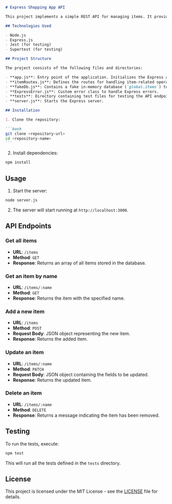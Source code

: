 ````markdown
# Express Shopping App API

This project implements a simple REST API for managing items. It provides endpoints for adding, retrieving, updating, and deleting items.

## Technologies Used

- Node.js
- Express.js
- Jest (for testing)
- Supertest (for testing)

## Project Structure

The project consists of the following files and directories:

- **app.js**: Entry point of the application. Initializes the Express app and sets up middleware.
- **itemRoutes.js**: Defines the routes for handling item-related operations such as adding, retrieving, updating, and deleting items.
- **fakeDb.js**: Contains a fake in-memory database (`global.items`) to store items.
- **ExpressError.js**: Custom error class to handle Express errors.
- **tests**: Directory containing test files for testing the API endpoints.
- **server.js**: Starts the Express server.

## Installation

1. Clone the repository:

```bash
git clone <repository-url>
cd <repository-name>
```
````

2. Install dependencies:

```bash
npm install
```

## Usage

1. Start the server:

```bash
node server.js
```

2. The server will start running at `http://localhost:3000`.

## API Endpoints

### Get all items

- **URL**: `/items`
- **Method**: `GET`
- **Response**: Returns an array of all items stored in the database.

### Get an item by name

- **URL**: `/items/:name`
- **Method**: `GET`
- **Response**: Returns the item with the specified name.

### Add a new item

- **URL**: `/items`
- **Method**: `POST`
- **Request Body**: JSON object representing the new item.
- **Response**: Returns the added item.

### Update an item

- **URL**: `/items/:name`
- **Method**: `PATCH`
- **Request Body**: JSON object containing the fields to be updated.
- **Response**: Returns the updated item.

### Delete an item

- **URL**: `/items/:name`
- **Method**: `DELETE`
- **Response**: Returns a message indicating the item has been removed.

## Testing

To run the tests, execute:

```bash
npm test
```

This will run all the tests defined in the `tests` directory.

## License

This project is licensed under the MIT License - see the [LICENSE](LICENSE) file for details.

```

```
